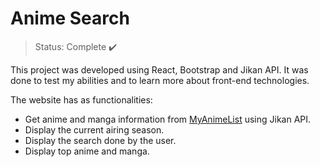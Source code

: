 <h1> Anime Search </h1>

> Status: Complete ✔️

This project was developed using React, Bootstrap and Jikan API. It was done to test my abilities and to learn more about front-end technologies.

The website has as functionalities:
* Get anime and manga information from <a href="https://myanimelist.net/" target="_blank">MyAnimeList</a> using Jikan API.
* Display the current airing season.
* Display the search done by the user.
* Display top anime and manga.
